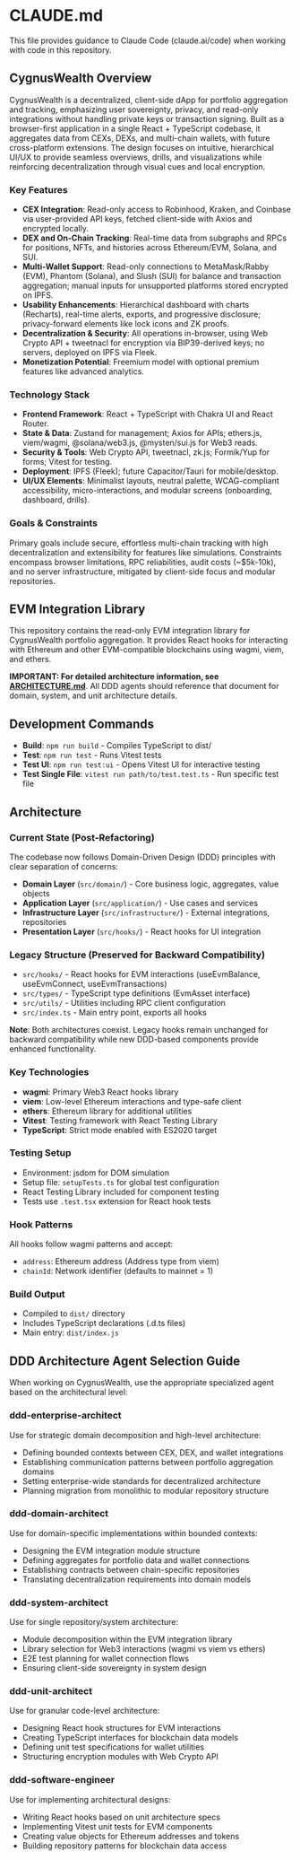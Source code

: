 # CLAUDE.md

This file provides guidance to Claude Code (claude.ai/code) when working with code in this repository.

## CygnusWealth Overview

CygnusWealth is a decentralized, client-side dApp for portfolio aggregation and tracking, emphasizing user sovereignty, privacy, and read-only integrations without handling private keys or transaction signing. Built as a browser-first application in a single React + TypeScript codebase, it aggregates data from CEXs, DEXs, and multi-chain wallets, with future cross-platform extensions. The design focuses on intuitive, hierarchical UI/UX to provide seamless overviews, drills, and visualizations while reinforcing decentralization through visual cues and local encryption.

### Key Features
- **CEX Integration**: Read-only access to Robinhood, Kraken, and Coinbase via user-provided API keys, fetched client-side with Axios and encrypted locally.
- **DEX and On-Chain Tracking**: Real-time data from subgraphs and RPCs for positions, NFTs, and histories across Ethereum/EVM, Solana, and SUI.
- **Multi-Wallet Support**: Read-only connections to MetaMask/Rabby (EVM), Phantom (Solana), and Slush (SUI) for balance and transaction aggregation; manual inputs for unsupported platforms stored encrypted on IPFS.
- **Usability Enhancements**: Hierarchical dashboard with charts (Recharts), real-time alerts, exports, and progressive disclosure; privacy-forward elements like lock icons and ZK proofs.
- **Decentralization & Security**: All operations in-browser, using Web Crypto API + tweetnacl for encryption via BIP39-derived keys; no servers, deployed on IPFS via Fleek.
- **Monetization Potential**: Freemium model with optional premium features like advanced analytics.

### Technology Stack
- **Frontend Framework**: React + TypeScript with Chakra UI and React Router.
- **State & Data**: Zustand for management; Axios for APIs; ethers.js, viem/wagmi, @solana/web3.js, @mysten/sui.js for Web3 reads.
- **Security & Tools**: Web Crypto API, tweetnacl, zk.js; Formik/Yup for forms; Vitest for testing.
- **Deployment**: IPFS (Fleek); future Capacitor/Tauri for mobile/desktop.
- **UI/UX Elements**: Minimalist layouts, neutral palette, WCAG-compliant accessibility, micro-interactions, and modular screens (onboarding, dashboard, drills).

### Goals & Constraints
Primary goals include secure, effortless multi-chain tracking with high decentralization and extensibility for features like simulations. Constraints encompass browser limitations, RPC reliabilities, audit costs (~$5k-10k), and no server infrastructure, mitigated by client-side focus and modular repositories.

## EVM Integration Library

This repository contains the read-only EVM integration library for CygnusWealth portfolio aggregation. It provides React hooks for interacting with Ethereum and other EVM-compatible blockchains using wagmi, viem, and ethers.

**IMPORTANT: For detailed architecture information, see [ARCHITECTURE.md](./ARCHITECTURE.md)**. All DDD agents should reference that document for domain, system, and unit architecture details.

## Development Commands

- **Build**: `npm run build` - Compiles TypeScript to dist/
- **Test**: `npm run test` - Runs Vitest tests
- **Test UI**: `npm run test:ui` - Opens Vitest UI for interactive testing
- **Test Single File**: `vitest run path/to/test.test.ts` - Run specific test file

## Architecture

### Current State (Post-Refactoring)
The codebase now follows Domain-Driven Design (DDD) principles with clear separation of concerns:

- **Domain Layer** (`src/domain/`) - Core business logic, aggregates, value objects
- **Application Layer** (`src/application/`) - Use cases and services
- **Infrastructure Layer** (`src/infrastructure/`) - External integrations, repositories
- **Presentation Layer** (`src/hooks/`) - React hooks for UI integration

### Legacy Structure (Preserved for Backward Compatibility)
- `src/hooks/` - React hooks for EVM interactions (useEvmBalance, useEvmConnect, useEvmTransactions)
- `src/types/` - TypeScript type definitions (EvmAsset interface)
- `src/utils/` - Utilities including RPC client configuration
- `src/index.ts` - Main entry point, exports all hooks

**Note**: Both architectures coexist. Legacy hooks remain unchanged for backward compatibility while new DDD-based components provide enhanced functionality.

### Key Technologies
- **wagmi**: Primary Web3 React hooks library
- **viem**: Low-level Ethereum interactions and type-safe client
- **ethers**: Ethereum library for additional utilities
- **Vitest**: Testing framework with React Testing Library
- **TypeScript**: Strict mode enabled with ES2020 target

### Testing Setup
- Environment: jsdom for DOM simulation
- Setup file: `setupTests.ts` for global test configuration
- React Testing Library included for component testing
- Tests use `.test.tsx` extension for React hook tests

### Hook Patterns
All hooks follow wagmi patterns and accept:
- `address`: Ethereum address (Address type from viem)
- `chainId`: Network identifier (defaults to mainnet = 1)

### Build Output
- Compiled to `dist/` directory
- Includes TypeScript declarations (.d.ts files)
- Main entry: `dist/index.js`

## DDD Architecture Agent Selection Guide

When working on CygnusWealth, use the appropriate specialized agent based on the architectural level:

### ddd-enterprise-architect
Use for strategic domain decomposition and high-level architecture:
- Defining bounded contexts between CEX, DEX, and wallet integrations
- Establishing communication patterns between portfolio aggregation domains
- Setting enterprise-wide standards for decentralized architecture
- Planning migration from monolithic to modular repository structure

### ddd-domain-architect
Use for domain-specific implementations within bounded contexts:
- Designing the EVM integration module structure
- Defining aggregates for portfolio data and wallet connections
- Establishing contracts between chain-specific repositories
- Translating decentralization requirements into domain models

### ddd-system-architect
Use for single repository/system architecture:
- Module decomposition within the EVM integration library
- Library selection for Web3 interactions (wagmi vs viem vs ethers)
- E2E test planning for wallet connection flows
- Ensuring client-side sovereignty in system design

### ddd-unit-architect
Use for granular code-level architecture:
- Designing React hook structures for EVM interactions
- Creating TypeScript interfaces for blockchain data models
- Defining unit test specifications for wallet utilities
- Structuring encryption modules with Web Crypto API

### ddd-software-engineer
Use for implementing architectural designs:
- Writing React hooks based on unit architecture specs
- Implementing Vitest unit tests for EVM components
- Creating value objects for Ethereum addresses and tokens
- Building repository patterns for blockchain data access
